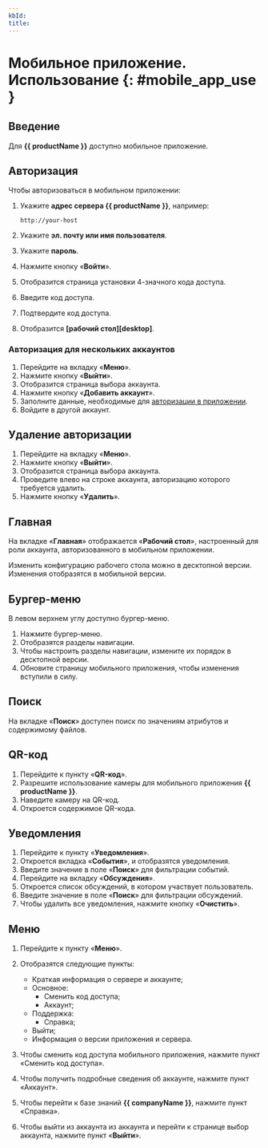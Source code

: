```yaml
---
kbId:
title:
---
```


# Мобильное приложение. Использование {: #mobile_app_use }

## Введение

Для **{{ productName }}** доступно мобильное приложение.

## Авторизация

Чтобы авторизоваться в мобильном приложении:

1. Укажите **адрес сервера {{ productName }}**, например:

    ```
    http://your-host
    ```

2. Укажите **эл. почту или имя пользователя**.
3. Укажите **пароль**.
4. Нажмите кнопку «**Войти**».
5. Отобразится страница установки 4-значного кода доступа.
6. Введите код доступа.
7. Подтвердите код доступа.
8. Отобразится **[рабочий стол][desktop]**.

### Авторизация для нескольких аккаунтов

1. Перейдите на вкладку «**Меню**».
2. Нажмите кнопку «**Выйти**».
3. Отобразится страница выбора аккаунта.
4. Нажмите кнопку «**Добавить аккаунт**».
5. Заполните данные, необходимые для [авторизации в приложении](#авторизация).
6. Войдите в другой аккаунт.

## Удаление авторизации

1. Перейдите на вкладку «**Меню**».
2. Нажмите кнопку «**Выйти**».
3. Отобразится страница выбора аккаунта.
4. Проведите влево на строке аккаунта, авторизацию которого требуется удалить.
5. Нажмите кнопку «**Удалить**».

## Главная

На вкладке «**Главная**» отображается «**Рабочий стол**», настроенный для роли аккаунта, авторизованного в мобильном приложении.

Изменить конфигурацию рабочего стола можно в десктопной версии. Изменения отобразятся в мобильной версии.

## Бургер-меню

В левом верхнем углу доступно бургер-меню. 

1. Нажмите бургер-меню.
2. Отобразятся разделы навигации.
3. Чтобы настроить разделы навигации, измените их порядок в десктопной версии.
4. Обновите страницу мобильного приложения, чтобы изменения вступили в силу.

## Поиск

На вкладке «**Поиск**» доступен поиск по значениям атрибутов и содержимому файлов.

## QR-код

1. Перейдите к пункту «**QR-код**».
2. Разрешите использование камеры для мобильного приложения **{{ productName }}**.
3. Наведите камеру на QR-код.
4. Откроется содержимое QR-кода.

## Уведомления

1. Перейдите к пункту «**Уведомления**».
2. Откроется вкладка «**События**», и отобразятся уведомления.
3. Введите значение в поле «**Поиск**» для фильтрации событий.
4. Перейдите на вкладку «**Обсуждения**».
5. Откроется список обсуждений, в котором участвует пользователь.
6. Введите значение в поле «**Поиск**» для фильтрации обсуждений.
7. Чтобы удалить все уведомления, нажмите кнопку «**Очистить**».

## Меню

1. Перейдите к пункту «**Меню**».
2. Отобразятся следующие пункты:

    - Краткая информация о сервере и аккаунте;
    - Основное:
        - Сменить код доступа;
        - Аккаунт;
    - Поддержка:
        - Справка;
    - Выйти;
    - Информация о версии приложения и сервера.

3. Чтобы сменить код доступа мобильного приложения, нажмите пункт «Сменить код доступа».
4. Чтобы получить подробные сведения об аккаунте, нажмите пункт «Аккаунт».
5. Чтобы перейти к базе знаний **{{ companyName }}**, нажмите пункт «Справка».
6. Чтобы выйти из аккаунта из аккаунта и перейти к странице выбор аккаунта, нажмите пункт «**Выйти**».